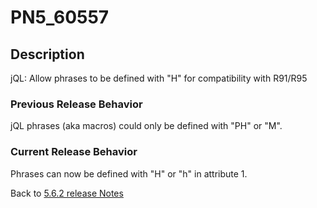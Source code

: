 # PN5_60557

<PageHeader />

## Description

jQL: Allow phrases to be defined with "H" for compatibility with R91/R95

### Previous Release Behavior

jQL phrases (aka macros) could only be defined with "PH" or "M".

### Current Release Behavior

Phrases can now be defined with "H" or "h" in attribute 1.

Back to [5.6.2 release Notes](./../README.md)
